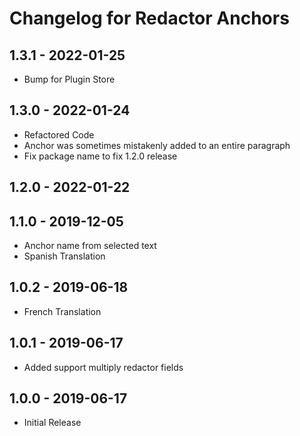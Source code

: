 # Changelog for Redactor Anchors

## 1.3.1 - 2022-01-25
- Bump for Plugin Store

## 1.3.0 - 2022-01-24
- Refactored Code
- Anchor was sometimes mistakenly added to an entire paragraph
- Fix package name to fix 1.2.0 release

## 1.2.0 - 2022-01-22

## 1.1.0 - 2019-12-05
- Anchor name from selected text
- Spanish Translation

## 1.0.2 - 2019-06-18
- French Translation

## 1.0.1 - 2019-06-17
- Added support multiply redactor fields

## 1.0.0 - 2019-06-17
- Initial Release
